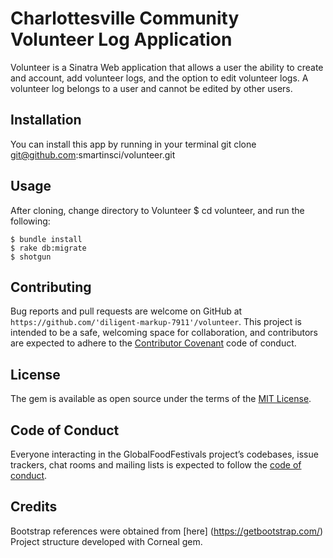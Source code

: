 # Charlottesville Community Volunteer Log Application

Volunteer is a Sinatra Web application that allows a user the ability to create and account, add volunteer logs, and the option to edit volunteer logs. A volunteer log belongs to a user and cannot be edited by other users. 

## Installation

You can install this app by running in your terminal git clone git@github.com:smartinsci/volunteer.git

## Usage

After cloning, change directory to Volunteer $ cd volunteer, and run the following:

    $ bundle install
    $ rake db:migrate
    $ shotgun

## Contributing

Bug reports and pull requests are welcome on GitHub at `https://github.com/'diligent-markup-7911'/volunteer`. This project is intended to be a safe, welcoming space for collaboration, and contributors are expected to adhere to the [Contributor Covenant](http://contributor-covenant.org) code of conduct.

## License

The gem is available as open source under the terms of the [MIT License](https://opensource.org/licenses/MIT).

## Code of Conduct

Everyone interacting in the GlobalFoodFestivals project’s codebases, issue trackers, chat rooms and mailing lists is expected to follow the [code of conduct](https://github.com/SMartinSci/volunteer/blob/master/CODE_OF_CONDUCT.md).

## Credits

Bootstrap references were obtained from [here] (https://getbootstrap.com/) Project structure developed with Corneal gem.
